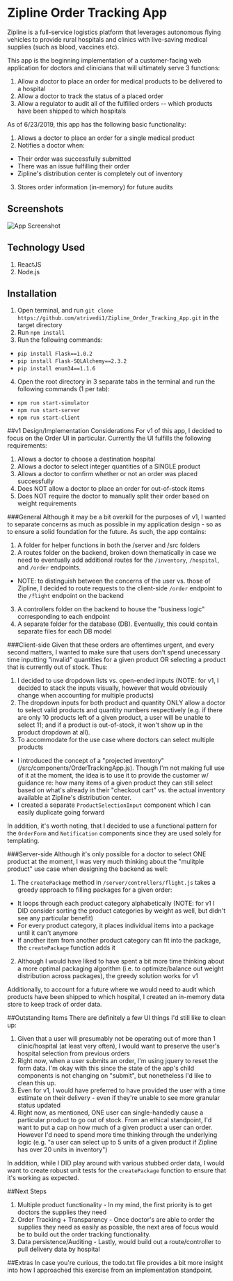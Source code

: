 # Zipline Order Tracking App
Zipline is a full-service logistics platform that leverages autonomous flying vehicles to provide rural hospitals and clinics with live-saving medical supplies (such as blood, vaccines etc).

This app is the beginning implementation of a customer-facing web application for doctors and clinicians that will ultimately serve 3 functions:

1) Allow a doctor to place an order for medical products to be delivered to a hospital
2) Allow a doctor to track the status of a placed order
3) Allow a regulator to audit all of the fulfilled orders -- which products have been shipped to which hospitals

As of 6/23/2019, this app has the following basic functionality:
1) Allows a doctor to place an order for a single medical product
2) Notifies a doctor when:
 - Their order was successfully submitted
 - There was an issue fulfilling their order
 - Zipline's distribution center is completely out of inventory
3) Stores order information (in-memory) for future audits

## Screenshots
![App Screenshot](https://cl.ly/5c91f7131187)

## Technology Used
1) ReactJS 
2) Node.js

## Installation
1) Open terminal, and run `git clone https://github.com/atrivedi1/Zipline_Order_Tracking_App.git` in the target directory
2) Run `npm install`
3) Run the following commands: 
  - `pip install Flask==1.0.2`
  - `pip install Flask-SQLAlchemy==2.3.2`
  - `pip install enum34==1.1.6`
4) Open the root directory in 3 separate tabs in the terminal and run the following commands (1 per tab):
  - `npm run start-simulator`
  - `npm run start-server` 
  - `npm run start-client`

##v1 Design/Implementation Considerations
For v1 of this app, I decided to focus on the Order UI in particular. Currently the UI fulfills the following requirements:

1) Allows a doctor to choose a destination hospital
2) Allows a doctor to select integer quantities of a SINGLE product
3) Allows a doctor to confirm whether or not an order was placed successfully
4) Does NOT allow a doctor to place an order for out-of-stock items
5) Does NOT require the doctor to manually split their order based on weight requirements

###General
Although it may be a bit overkill for the purposes of v1, I wanted to separate concerns as much as possible in my application design - so as to ensure a solid foundation for the future. As such, the app contains:

1) A folder for helper functions in both the /server and /src folders
2) A routes folder on the backend, broken down thematically in case we need to eventually add additional routes for the `/inventory`, `/hospital`, and `/order` endpoints. 
 - NOTE: to distinguish between the concerns of the user vs. those of Zipline, I decided to route requests to the client-side `/order` endpoint to the `/flight` endpoint on the backend
3) A controllers folder on the backend to house the "business logic" corresponding to each endpoint
4) A separate folder for the database (DB). Eventually, this could contain separate files for each DB model

###Client-side
Given that these orders are oftentimes urgent, and every second matters, I wanted to make sure that users don't spend unecessary time inputting "invalid" quantities for a given product OR selecting a product that is currently out of stock. Thus:

1) I decided to use dropdown lists vs. open-ended inputs (NOTE: for v1, I decided to stack the inputs visually, however that would obviously change when accounting for multiple products)
2) The dropdown inputs for both product and quantity ONLY allow a doctor to select valid products and quantity numbers respectively (e.g. if there are only 10 products left of a given product, a user will be unable to select 11; and if a product is out-of-stock, it won't show up in the product dropdown at all).
3) To accommodate for the use case where doctors can select multiple products
  - I introduced the concept of a "projected inventory" (/src/components/OrderTrackingApp.js). Though I'm not making full use of it at the moment, the idea is to use it to provide the customer w/ guidance re: how many items of a given product they can still select based on what's already in their "checkout cart" vs. the actual inventory available at Zipline's distribution center. 
  - I created a separate `ProductSelectionInput` component which I can easily duplicate going forward

In addition, it's worth noting, that I decided to use a functional pattern for the `OrderForm` and `Notification` components since they are used solely for templating. 

###Server-side
Although it's only possible for a doctor to select ONE product at the moment, I was very much thinking about the "mulitple product" use case when designing the backend as well: 

1) The `createPackage` method in `/server/controllers/flight.js` takes a greedy approach to filling packages for a given order:
 - It loops through each product category alphabetically (NOTE: for v1 I DID consider sorting the product categories by weight as well, but didn't see any particular benefit)
 - For every product category, it places individual items into a package until it can't anymore
 - If another item from another product category can fit into the package, the `createPackage` function adds it
2) Although I would have liked to have spent a bit more time thinking about a more optimal packaging algorithm (i.e. to optimize/balance out weight distribution across packages), the greedy solution works for v1

Additionally, to account for a future where we would need to audit which products have been shipped to which hospital, I created an in-memory data store to keep track of order data. 

##Outstanding Items
There are definitely a few UI things I'd still like to clean up:

1) Given that a user will presumably not be operating out of more than 1 clinic/hospital (at least very often), I would want to preserve the user's hospital selection from previous orders
2) Right now, when a user submits an order, I'm using jquery to reset the form data. I'm okay with this since the state of the app's child components is not changing on "submit", but nonetheless I'd like to clean this up. 
3) Even for v1, I would have preferred to have provided the user with a time estimate on their delivery - even if they're unable to see more granular status updated
4) Right now, as mentioned, ONE user can single-handedly cause a particular product to go out of stock. From an ethical standpoint, I'd want to put a cap on how much of a given product a user can order. However I'd need to spend more time thinking through the underlying logic (e.g. "a user can select up to 5 units of a given product if Zipline has over 20 units in inventory")

In addition, while I DID play around with various stubbed order data, I would want to create robust unit tests for the `createPackage` function to ensure that it's working as expected. 

##Next Steps
1) Multiple product functionality - In my mind, the first priority is to get doctors the supplies they need 
2) Order Tracking + Transparency - Once doctor's are able to order the supplies they need as easily as possible, the next area of focus would be to build out the order tracking functionality. 
3) Data persistence/Auditing - Lastly, would build out a route/controller to pull delivery data by hospital 

##Extras
In case you're curious, the todo.txt file provides a bit more insight into how I approached this exercise from an implementation standpoint. 
